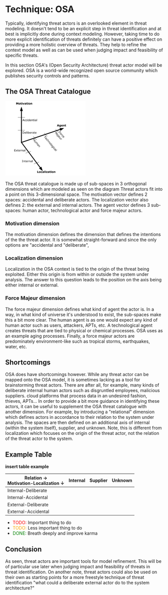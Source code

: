 # Technique: OSA

Typically, identifying threat actors is an overlooked element in threat modeling.
It doesn't tend to be an explicit step in threat identification and at best is implicitly done during context modeling.
However, taking time to do more explicit identification of threats definitely can have a positive effect on providing a more holistic overview of threats.
They help to refine the context model as well as can be used when judging impact and feasibility of specific threats.

In this section OSA's (Open Security Architecture) threat actor model will be explored.
OSA is a world-wide recognized open source community which publishes security controls and patterns.

## The OSA Threat Catalogue

![OSA Model](OSA.jpg)

The OSA threat catalogue is made up of sub-spaces in 3 orthogonal dimensions which are modeled as seen on the diagram
Threat actors fit into a point on this 3-dimensional space.
The motivation vector defines 2 spaces: accidental and deliberate actors.
The localization vector also defines 2: the external and internal actors.
The agent vector defines 3 sub-spaces: human actor, technological actor and force majeur actors.

### Motivation dimension
The motivation dimension defines the dimension that defines the intentions of the the threat actor.
It is somewhat straight-forward and since the only options are "accidental and "deliberate", 

### Localization dimension
Localization in the OSA context is tied to the origin of the threat being exploited.
Either this origin is from within or outside the system under analysis.
The answer to this question leads to the position on the axis being either internal or external.

### Force Majeur dimension
The force majeur dimension defines what kind of agent the actor is.
In a way, in what kind of universe it's understood to exist, the sub-spaces make this a bit more clear.
The human agent is as one would expect any kind of human actor such as users, attackers, APTs, etc.
A technological agent creates threats that are tied to physical or chemical processes.
OSA uses as an example aging processes.
Finally, a force majeur actors are predominately environment-like such as tropical storms, earthquakes, water, etc.

## Shortcomings

OSA does have shortcomings however.
While any threat actor can be mapped onto the OSA model, it is sometimes lacking as a tool for brainstorming threat actors.
There are after all, for example, many kinds of deliberate internal human actors such as disgruntled employees, malicious suppliers. cloud platforms that process data in an undesired fashion, thieves, APTs...
In order to provide a bit more guidance in identifying these actors, it can be useful to supplement the OSA threat catalogue with another dimension.
For example, by introducing a "relational" dimension which defines actors in accordance to their relation to the system under analysis.
The spaces are then defined on an additional axis of internal (within the system itself), supplier, and unknown.
Note, this is different from localization which focuses on the origin of the threat actor, not the relation of the threat actor to the system.

## Example Table
**insert table example**

| Relation → <br/>Motivation-Localization ↓ | Internal | Supplier | Unknown |
| --- | --- | --- | --- |
| Internal-Deliberate | | | |
| Internal-Accidental | | | |
| External-Deliberate | | | |
| External-Accidental | | | |

<style>
r { color: Red }
o { color: Orange }
g { color: Green }
</style>

- <r>TODO:</r> Important thing to do
- <o>TODO:</o> Less important thing to do
- <g>DONE:</g> Breath deeply and improve karma



## Conclusion

As seen, threat actors are important tools for model refinement.
This will be of particular use later when judging impact and feasibility of threats in threat identification. 
On another note, threat actors could also be used on their own as starting points for a more freestyle technique of threat identification "what could a deliberate external actor do to the system architecture?"
